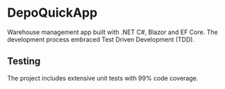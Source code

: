 # DepoQuickApp

Warehouse management app built with .NET C#, Blazor and EF Core. The development process embraced Test Driven Development (TDD).

## Testing

The project includes extensive unit tests with 99% code coverage.
